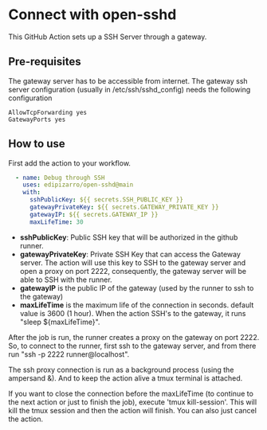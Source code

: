 # Connect with open-sshd

This GitHub Action sets up a SSH Server through a gateway.

## Pre-requisites
The gateway server has to be accessible from internet.
The gateway ssh server configuration (usually in /etc/ssh/sshd_config) needs the following configuration
```
AllowTcpForwarding yes
GatewayPorts yes
```

## How to use

First add the action to your workflow.
```yaml
  - name: Debug through SSH
    uses: edipizarro/open-sshd@main
    with:
      sshPublicKey: ${{ secrets.SSH_PUBLIC_KEY }}
      gatewayPrivateKey: ${{ secrets.GATEWAY_PRIVATE_KEY }}
      gatewayIP: ${{ secrets.GATEWAY_IP }}
      maxLifeTime: 30
```

- **sshPublicKey**: Public SSH key that will be authorized in the github runner.
- **gatewayPrivateKey**: Private SSH Key that can access the Gateway server. The action will use this key to SSH to the gateway server and open a proxy on port 2222, consequently, the gateway server will be able to SSH with the runner.
- **gatewayIP** is the public IP of the gateway (used by the runner to ssh to the gateway)
- **maxLifeTime** is the maximum life of the connection in seconds. default value is 3600 (1 hour). When the action SSH's to the gateway, it runs "sleep ${maxLifeTime}".

After the job is run, the runner creates a proxy on the gateway on port 2222.
So, to connect to the runner, first ssh to the gateway server, and from there run "ssh -p 2222 runner@localhost".

The ssh proxy connection is run as a background process (using the ampersand &). And to keep the action alive a tmux terminal is attached.

If you want to close the connection before the maxLifeTime (to continue to the next action or just to finish the job), execute 'tmux kill-session'. This will kill the tmux session and then the action will finish.
You can also just cancel the action.

